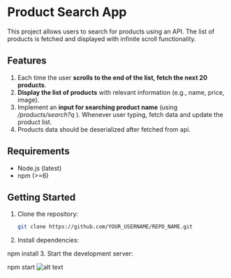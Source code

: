 # Product Search App

This project allows users to search for products using an API. The list of products is fetched and displayed with infinite scroll functionality.

## Features

1. Each time the user **scrolls to the end of the list, fetch the next 20 products**.
2. **Display the list of products** with relevant information (e.g., name, price, image).
3. Implement an **input for searching product name** (using */products/search?q* ). 
Whenever user typing, fetch data and update the product list.
4. Products data should be deserialized after fetched from api.

## Requirements

- Node.js (latest)
- npm (>=6)

## Getting Started

1. Clone the repository:

   ```bash
   git clone https://github.com/YOUR_USERNAME/REPO_NAME.git
2. Install dependencies:

npm install
3. Start the development server:

npm start
![alt text](image.png)